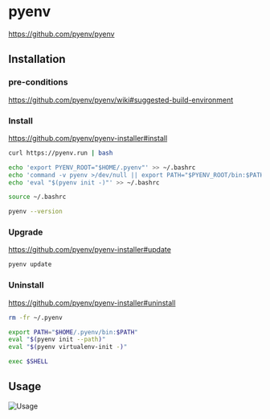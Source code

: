 # pyenv

<https://github.com/pyenv/pyenv>


## Installation

### pre-conditions

<https://github.com/pyenv/pyenv/wiki#suggested-build-environment>

### Install

<https://github.com/pyenv/pyenv-installer#install>

```bash
curl https://pyenv.run | bash

echo 'export PYENV_ROOT="$HOME/.pyenv"' >> ~/.bashrc
echo 'command -v pyenv >/dev/null || export PATH="$PYENV_ROOT/bin:$PATH"' >> ~/.bashrc
echo 'eval "$(pyenv init -)"' >> ~/.bashrc

source ~/.bashrc

pyenv --version
```

### Upgrade

<https://github.com/pyenv/pyenv-installer#update>

```bash
pyenv update
```

### Uninstall

<https://github.com/pyenv/pyenv-installer#uninstall>

```bash
rm -fr ~/.pyenv

export PATH="$HOME/.pyenv/bin:$PATH"
eval "$(pyenv init --path)"
eval "$(pyenv virtualenv-init -)"

exec $SHELL
```

## Usage

![Usage](https://github.com/pyenv/pyenv/raw/master/terminal_output.png)
